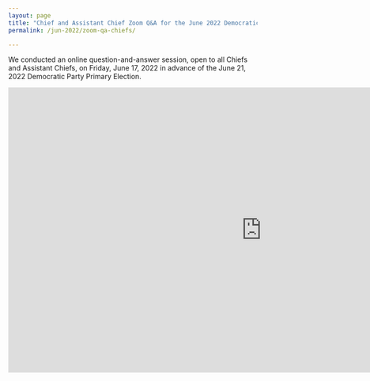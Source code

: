 ```yaml
---
layout: page
title: "Chief and Assistant Chief Zoom Q&A for the June 2022 Democratic Party Primary"
permalink: /jun-2022/zoom-qa-chiefs/

---
```


We conducted an online question-and-answer session, open to all Chiefs and Assistant Chiefs, on Friday, June 17, 2022 in advance of the June 21, 2022 Democratic Party Primary Election.

<iframe width="1024" height="576" src="https://www.youtube.com/embed/LPhLAAOmo0k" title="YouTube video player" frameborder="0" allow="accelerometer; autoplay; clipboard-write; encrypted-media; gyroscope; picture-in-picture" allowfullscreen></iframe>